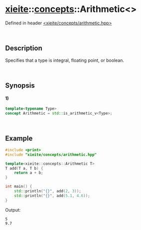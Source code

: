 # [xieite](../../xieite.md)\:\:[concepts](../../concepts.md)\:\:Arithmetic\<\>
Defined in header [<xieite/concepts/arithmetic.hpp>](../../../include/xieite/concepts/arithmetic.hpp)

&nbsp;

## Description
Specifies that a type is integral, floating point, or boolean.

&nbsp;

## Synopsis
#### 1)
```cpp
template<typename Type>
concept Arithmetic = std::is_arithmetic_v<Type>;
```

&nbsp;

## Example
```cpp
#include <print>
#include "xieite/concepts/arithmetic.hpp"

template<xieite::concepts::Arithmetic T>
T add(T a, T b) {
    return a + b;
}

int main() {
    std::println("{}", add(2, 3));
    std::println("{}", add(5.1, 4.6));
}
```
Output:
```
5
9.7
```
